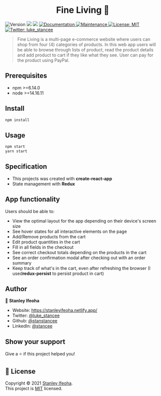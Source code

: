 <h1 align="center">Fine Living 👋</h1>
<p>
  <img alt="Version" src="https://img.shields.io/badge/version-0.1.1-blue.svg?cacheSeconds=2592000" />
  <img src="https://img.shields.io/badge/npm-%3E%3D6.14.0-blue.svg" />
  <img src="https://img.shields.io/badge/node-%3E%3D14.16.11-blue.svg" />
  <a href="https://github.com/stanstancee/fine-living#readme" target="_blank">
    <img alt="Documentation" src="https://img.shields.io/badge/documentation-yes-brightgreen.svg" />
  </a>
  <a href="https://github.com/stanstancee/fine-living/graphs/commit-activity" target="_blank">
    <img alt="Maintenance" src="https://img.shields.io/badge/Maintained%3F-yes-green.svg" />
  </a>
  <a href="https://github.com/stanstancee/fine-living/blob/master/LICENSE" target="_blank">
    <img alt="License: MIT" src="https://img.shields.io/github/license/stanstancee/fine-living" />
  </a>
  <a href="https://twitter.com/luke_stancee" target="_blank">
    <img alt="Twitter: luke_stancee" src="https://img.shields.io/twitter/follow/statan.svg?style=social" />
  </a>
</p>

> Fine Living is a  multi-page e-commerce website where users can shop from four (4) categories of products. In this web app users will be able to browse through lists of product, read the product details and add product to cart if they like what they see. User can pay for the product using PayPal.




## Prerequisites

- npm >=6.14.0
- node >=14.16.11

## Install

```sh
npm install
```

## Usage

```sh
npm start
yarn start
```
## Specification
- This projects was created with **create-react-app**
- State management with **Redux**



## App functionality
Users should be able to:

- View the optimal layout for the app depending on their device's screen size
- See hover states for all interactive elements on the page
- Add/Remove products from the cart
- Edit product quantities in the cart
- Fill in all fields in the checkout
- See correct checkout totals depending on the products in the cart
- See an order confirmation modal after checking out with an order summary
- Keep track of what's in the cart, even after refreshing the browser (I used**redux-persist** to persist product in cart)


## Author

👤 **Stanley Ifeoha**

* Website: https://stanleyifeoha.netlify.app/
* Twitter: [@luke_stancee](https://twitter.com/luke_stancee)
* Github: [@stanstancee](https://github.com/stanstancee)
* LinkedIn: [@stancee](https://linkedin.com/in/stancee)

## Show your support

Give a ⭐️ if this project helped you!

## 📝 License

Copyright © 2021 [Stanley Ifeoha](https://github.com/stanstancee).<br />
This project is [MIT](https://github.com/stanstancee/fine-living/blob/master/LICENSE) licensed.

